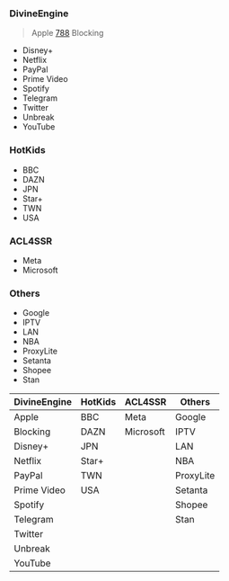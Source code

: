 ### DivineEngine
> Apple
[788](https://www.runoob.com/markdown/md-link.html)
> Blocking
- Disney+
- Netflix
- PayPal
- Prime Video
- Spotify
- Telegram
- Twitter
- Unbreak
- YouTube
### HotKids
- BBC
- DAZN
- JPN
- Star+
- TWN
- USA
### ACL4SSR
- Meta
- Microsoft
### Others
- Google
- IPTV
- LAN
- NBA
- ProxyLite
- Setanta
- Shopee
- Stan

| DivineEngine | HotKids | ACL4SSR   | Others   |
| ------------ | ------- | -------   | ------   |
| Apple        | BBC     | Meta      | Google |
| Blocking     | DAZN    | Microsoft | IPTV |
| Disney+      | JPN     |           | LAN |
| Netflix      | Star+   |           | NBA |
| PayPal       | TWN     |           | ProxyLite |
| Prime Video  | USA     |           |  Setanta|
| Spotify      |         |           | Shopee |
| Telegram     |         |           |  Stan|
| Twitter      |         |  |  |
| Unbreak      |         |  |  |
| YouTube      |         |  |  |
